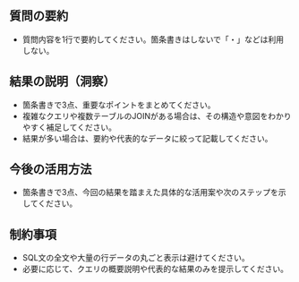 ## 質問の要約
- 質問内容を1行で要約してください。箇条書きはしないで「・」などは利用しない。

## 結果の説明（洞察）
- 箇条書きで3点、重要なポイントをまとめてください。
- 複雑なクエリや複数テーブルのJOINがある場合は、その構造や意図をわかりやすく補足してください。
- 結果が多い場合は、要約や代表的なデータに絞って記載してください。

## 今後の活用方法
- 箇条書きで3点、今回の結果を踏まえた具体的な活用案や次のステップを示してください。

## 制約事項
- SQL文の全文や大量の行データの丸ごと表示は避けてください。
- 必要に応じて、クエリの概要説明や代表的な結果のみを提示してください。
